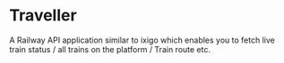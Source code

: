 # Traveller
A Railway API application similar to ixigo which enables you to fetch live train status / all trains on the platform / Train route etc.
